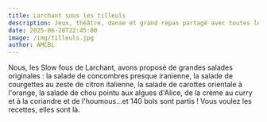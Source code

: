 ```yaml
---
title: Larchant sous les tilleuls
description: Jeux, théâtre, danse et grand repas partagé avec toutes les associations lyricantoises. Une grand première et une belle réussite.
date: 2025-06-28T22:45:00
image: /img/tilleuls.jpg
author: AMCBL
---
```

Nous, les Slow fous de Larchant, avons proposé de grandes salades originales : la salade de concombres presque iranienne, la salade de courgettes au zeste de citron italienne, la salade de carottes orientale à l'orange, la salade de chou pointu aux algues d'Alice, de la crème au curry et à la coriandre et de l'houmous...et 140 bols sont partis ! Vous voulez les recettes, elles sont là.

